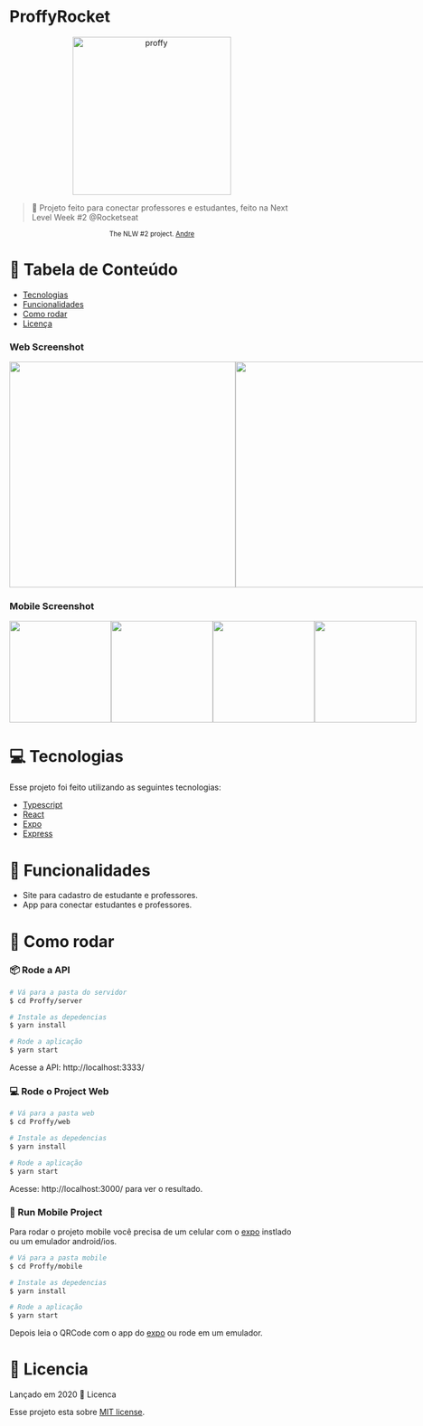 # ProffyRocket

<p align="center">
<img src="https://raw.githubusercontent.com/alalbuquerque22/proffy/master/.github/logo.png" alt="proffy" width=280/>
</p>

> :rocket: Projeto feito para conectar professores e estudantes, feito na Next Level Week #2 @Rocketseat



<div align="center">
  <sub>The NLW #2 project. 
    <a href="https://github.com/Alalbuquerque22">Andre</a> 

   
  </sub>
</div>

# :pushpin: Tabela de Conteúdo

* [Tecnologias](#computer-tecnologias)
* [Funcionalidades](#rocket-funcionalidades)
* [Como rodar](#construction_worker-como-rodar)
* [Licença](#closed_book-licencia)



### Web Screenshot
<div style="display: flex; flex-direction: 'row'; align-items: 'center';">
   <img src="https://raw.githubusercontent.com/alalbuquerque22/proffy/master/.github/web-landing.png" width="400px">
   <img src="https://raw.githubusercontent.com/alalbuquerque22/proffy/master/.github/web-list.png" width="400px">
</div>

### Mobile Screenshot
<div style="display: flex; flex-direction: 'row';">
   <img src="https://raw.githubusercontent.com/alalbuquerque22/proffy/master/.github/mobile-splash.png" width="180">
   <img src="https://raw.githubusercontent.com/alalbuquerque22/proffy/master/.github/mobile-onboarding.png" width="180">
   <img src="https://raw.githubusercontent.com/alalbuquerque22/proffy/master/.github/mobile-home.png" width="180">
   <img src="https://raw.githubusercontent.com/alalbuquerque22/proffy/master/.github/mobile-favoritos.png" width="180">
</div>

# :computer: Tecnologias
Esse projeto foi feito utilizando as seguintes tecnologias:

* [Typescript](https://www.typescriptlang.org/)      
* [React](https://reactjs.org/)      
* [Expo](https://expo.io/)       
* [Express](https://expressjs.com/) 

# :rocket: Funcionalidades

* Site para cadastro de estudante e professores.
* App para conectar estudantes e professores.

# :construction_worker: Como rodar

### 📦 Rode a API

```bash
# Vá para a pasta do servidor
$ cd Proffy/server

# Instale as depedencias
$ yarn install

# Rode a aplicação
$ yarn start
```
Acesse a API: http://localhost:3333/

### 💻 Rode o Project Web

```bash
# Vá para a pasta web
$ cd Proffy/web

# Instale as depedencias
$ yarn install

# Rode a aplicação
$ yarn start
```
Acesse: http://localhost:3000/ para ver o resultado.

### 📱 Run Mobile Project
Para rodar o projeto mobile você precisa de um celular com o [expo](https://play.google.com/store/apps/details?id=host.exp.exponent) instlado ou um emulador android/ios.

```bash
# Vá para a pasta mobile
$ cd Proffy/mobile

# Instale as depedencias
$ yarn install

# Rode a aplicação
$ yarn start
```
Depois leia o QRCode com o app do [expo](https://play.google.com/store/apps/details?id=host.exp.exponent) ou rode em um emulador.



# :closed_book: Licencia

Lançado em 2020 :closed_book: Licenca

Esse projeto esta sobre [MIT license](./LICENSE).

